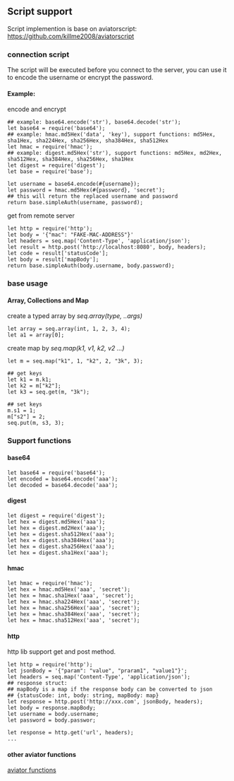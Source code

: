 
## Script support
Script implemention is base on aviatorscript: https://github.com/killme2008/aviatorscript
### connection script
The script will be executed before you connect to the server, you can use it to encode the username or encrypt the password.
#### Example: 
encode and encrypt
```
## example: base64.encode('str'), base64.decode('str');
let base64 = require('base64');
## example: hmac.md5Hex('data', 'key'), support functions: md5Hex, sha1Hex, sha224Hex, sha256Hex, sha384Hex, sha512Hex
let hmac = require('hmac');
## example: digest.md5Hex('str'), support functions: md5Hex, md2Hex, sha512Hex, sha384Hex, sha256Hex, sha1Hex
let digest = require('digest');
let base = require('base');

let username = base64.encode(#{username});
let password = hmac.md5Hex(#{password}, 'secret');
## this will return the replaced username and password
return base.simpleAuth(username, password);
```

get from remote server
```
let http = require('http');
let body = '{"mac": "FAKE-MAC-ADDRESS"}'
let headers = seq.map('Content-Type', 'application/json');
let result = http.post('http://localhost:8080', body, headers);
let code = result['statusCode'];
let body = result['mapBody'];
return base.simpleAuth(body.username, body.password);
```



### base usage
#### Array, Collections and Map
create a typed array by *seq.array(type, ..args)*
```
let array = seq.array(int, 1, 2, 3, 4);
let a1 = array[0];
```

create map by *seq.map(k1, v1, k2, v2 ...)*
```
let m = seq.map("k1", 1, "k2", 2, "3k", 3);

## get keys
let k1 = m.k1;
let k2 = m["k2"];
let k3 = seq.get(m, "3k");

## set keys
m.s1 = 1;
m["s2"] = 2;
seq.put(m, s3, 3);
```

### Support functions
#### base64
```
let base64 = require('base64');
let encoded = base64.encode('aaa');
let decoded = base64.decode('aaa');
```
#### digest
```
let digest = require('digest');
let hex = digest.md5Hex('aaa');
let hex = digest.md2Hex('aaa');
let hex = digest.sha512Hex('aaa');
let hex = digest.sha384Hex('aaa');
let hex = digest.sha256Hex('aaa');
let hex = digest.sha1Hex('aaa');
```

#### hmac
```
let hmac = require('hmac');
let hex = hmac.md5Hex('aaa', 'secret');
let hex = hmac.sha1Hex('aaa', 'secret');
let hex = hmac.sha224Hex('aaa', 'secret');
let hex = hmac.sha256Hex('aaa', 'secret');
let hex = hmac.sha384Hex('aaa', 'secret');
let hex = hmac.sha512Hex('aaa', 'secret');
```

#### http
http lib support get and post method.
```
let http = require('http');
let jsonBody = '{"param": "value", "praram1", "value1"}';
let headers = seq.map('Content-Type', 'application/json');
## response struct:
## mapBody is a map if the response body can be converted to json
## {statusCode: int, body: string, mapBody: map}
let response = http.post('http://xxx.com', jsonBody, headers);
let body = response.mapBody;
let username = body.username;
let password = body.passwor;

let response = http.get('url', headers);
...
```



#### other aviator functions
[aviator functions](https://www.yuque.com/boyan-avfmj/aviatorscript/ashevw?translate=en)

